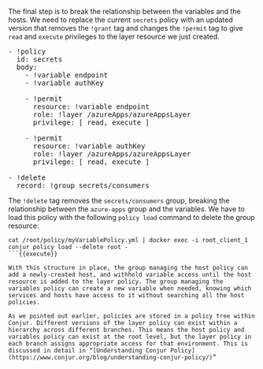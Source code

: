 The final step is to break the relationship between the variables and the hosts. We need to replace the current `secrets` policy with an updated version that removes the `!grant` tag and changes the `!permit` tag to give `read` and `execute` privileges to the layer resource we just created.

<pre class="file" data-filename="myVariablePolicy.yml" data-target="replace">- !policy
  id: secrets
  body:
    - !variable endpoint
    - !variable authKey

    - !permit
      resource: !variable endpoint
      role: !layer /azureApps/azureAppsLayer
      privilege: [ read, execute ]

    - !permit
      resource: !variable authKey
      role: !layer /azureApps/azureAppsLayer
      privilege: [ read, execute ]

- !delete
  record: !group secrets/consumers
</pre>

The `!delete` tag removes the `secrets/consumers` group, breaking the relationship between the `azure-apps` group and the variables. We have to load this policy with the following `policy load` command to delete the group resource:

```
cat /root/policy/myVariablePolicy.yml | docker exec -i root_client_1 conjur policy load --delete root -
```{{execute}}

With this structure in place, the group managing the host policy can add a newly-created host, and withhold variable access until the host resource is added to the layer policy. The group managing the variables policy can create a new variable when needed, knowing which services and hosts have access to it without searching all the host policies.

As we pointed out earlier, policies are stored in a policy tree within Conjur. Different versions of the layer policy can exist within a hierarchy across different branches. This means the host policy and  variables policy can exist at the root level, but the layer policy in each branch assigns appropriate access for that environment. This is discussed in detail in “[Understanding Conjur Policy](https://www.conjur.org/blog/understanding-conjur-policy/)”